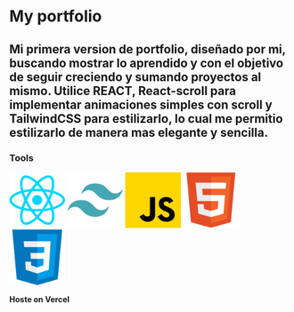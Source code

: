 # My portfolio


## Mi primera version de portfolio, diseñado por mi, buscando mostrar lo aprendido y con el objetivo de seguir creciendo y sumando proyectos al mismo. Utilice REACT, React-scroll para implementar animaciones simples con scroll y TailwindCSS para estilizarlo, lo cual me permitio estilizarlo de manera mas elegante y sencilla.


### Tools

 <img src="https://github.com/FacuBenitez/portfolio/blob/main/src/assets/react.png" width="100"> <img src="https://github.com/FacuBenitez/portfolio/blob/main/src/assets/tailwind.png" width="100"> <img src="https://github.com/FacuBenitez/portfolio/blob/main/src/assets/javascript.png" width="100"> <img src="https://github.com/FacuBenitez/portfolio/blob/main/src/assets/html.png" width="100"> <img src="https://github.com/FacuBenitez/portfolio/blob/main/src/assets/css.png" width="100">

**Hoste on Vercel**
